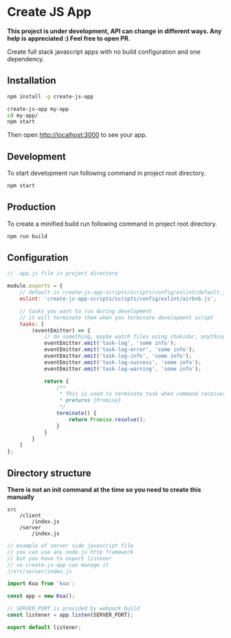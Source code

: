 # Create JS App

**This project is under development, API can change in different ways. Any help is appreciated :) Feel free to open PR.**

Create full stack javascript apps with no build configuration and one dependency.

## Installation

```sh
npm install -g create-js-app

create-js-app my-app
cd my-app/
npm start
```

Then open [http://localhost:3000](http://localhost:3000) to see your app.

## Development

To start development run following command in project root directory.

```sh
npm start
```

## Production

To create a minified build run following command in project root directory.

```sh
npm run build
```

## Configuration

```js
// .app.js file in project directory

module.exports = {
    // default is create-js-app-scripts/scripts/config/eslint/default.js
    eslint: 'create-js-app-scripts/scripts/config/eslint/airbnb.js',

    // tasks you want to run during development
    // it will terminate them when you terminate development script
    tasks: [
        (eventEmitter) => {
            // do something, maybe watch files using chokidar, anything
            eventEmitter.emit('task-log', 'some info');
            eventEmitter.emit('task-log-error', 'some info');
            eventEmitter.emit('task-log-info', 'some info');
            eventEmitter.emit('task-log-success', 'some info');
            eventEmitter.emit('task-log-warning', 'some info');

            return {
                /**
                 * This is used to terminate task when command receives SIGTERM
                 * @returns {Promise}
                 */
                terminate() {
                    return Promise.resolve();
                }
            }
        }
    ]
};
```

## Directory structure
**There is not an init command at the time so you need to create this manually**

```
src
    /client
        /index.js
    /server
        /index.js
```

```js
// example of server side javascript file
// you can use any node.js http framework
// but you have to export listener
// so create-js-app can manage it
//src/server/index.js

import Koa from 'koa';

const app = new Koa();

// SERVER_PORT is provided by webpack build
const listener = app.listen(SERVER_PORT);

export default listener;

```
